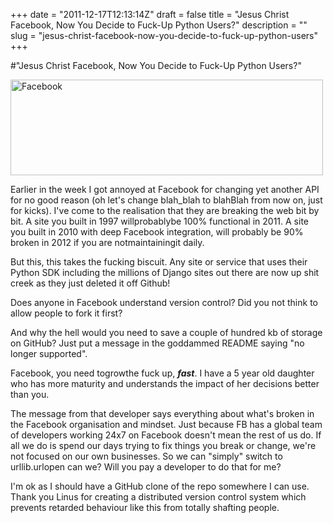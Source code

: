 +++
date = "2011-12-17T12:13:14Z"
draft = false
title = "Jesus Christ Facebook, Now You Decide to Fuck-Up Python Users?"
description = ""
slug = "jesus-christ-facebook-now-you-decide-to-fuck-up-python-users"
+++

#"Jesus Christ Facebook, Now You Decide to Fuck-Up Python Users?"

 <div class='p_embed p_image_embed'>
<a href="http://getfile4.posterous.com/getfile/files.posterous.com/conoroneill/QscvM3qjqWUDj7FwRdK2jzusOaHu0wV5XvhRKQaQ000vJ1j2swWhQ3umXZcG/facebook.png"><img alt="Facebook" height="153" src="http://getfile5.posterous.com/getfile/files.posterous.com/conoroneill/Ebs5uoCY4JgVpSKl2HV7HaCOSQCaaMVisoJvht9WHINOusz5xHDZSSLTdrn9/facebook.png.scaled.500.jpg" width="500" /></a>
</div>
<p>Earlier in the week I got annoyed at Facebook for changing yet another API for no good reason (oh let&#39;s change blah_blah to blahBlah from now on, just for kicks). I&#39;ve come to the realisation that they are breaking the web bit by bit. A site you built in 1997 willprobablybe 100% functional in 2011. A site you built in 2010 with deep Facebook integration, will probably be 90% broken in 2012 if you are notmaintainingit daily. </p><p /><div>But this, this takes the fucking biscuit. Any site or service that uses their Python SDK including the millions of Django sites out there are now up shit creek as they just deleted it off Github!</div> <p /><div>Does anyone in Facebook understand version control? Did you not think to allow people to fork it first?</div><p /><div>And why the hell would you need to save a couple of hundred kb of storage on GitHub? Just put a message in the goddammed README saying &quot;no longer supported&quot;.</div> <p /><div>Facebook, you need togrowthe fuck up, <i><b>fast</b></i>. I have a 5 year old daughter who has more maturity and understands the impact of her decisions better than you.</div><p /><div>The message from that developer says everything about what&#39;s broken in the Facebook organisation and mindset. Just because FB has a global team of developers working 24x7 on Facebook doesn&#39;t mean the rest of us do. If all we do is spend our days trying to fix things you break or change, we&#39;re not focused on our own businesses. So we can &quot;simply&quot; switch to urllib.urlopen can we? Will you pay a developer to do that for me?</div> <p /><div>I&#39;m ok as I should have a GitHub clone of the repo somewhere I can use. Thank you Linus for creating a distributed version control system which prevents retarded behaviour like this from totally shafting people.</div>
 